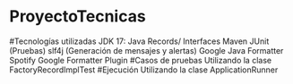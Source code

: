 # ProyectoTecnicas
#Tecnologías utilizadas
JDK 17: Java Records/ Interfaces
Maven
JUnit (Pruebas)
slf4j (Generación de mensajes y alertas)
Google Java Formatter
Spotify Google Formatter Plugin
#Casos de pruebas
Utilizando la clase FactoryRecordImplTest
#Ejecución
Utilizando la clase ApplicationRunner
